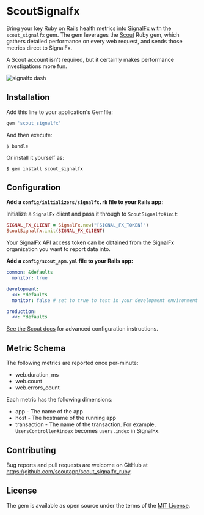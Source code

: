 # ScoutSignalfx

Bring your key Ruby on Rails health metrics into [SignalFx](https://signalfx.com/) with the `scout_signalfx` gem. The gem leverages the [Scout](https://scoutapp.com) Ruby gem, which gathers detailed performance on every web request, and sends those metrics direct to SignalFx.

A Scout account isn't required, but it certainly makes performance investigations more fun.

![signalfx dash](https://s3-us-west-1.amazonaws.com/scout-blog/scout_signalfx/signalfx_dash.png)

## Installation

Add this line to your application's Gemfile:

```ruby
gem 'scout_signalfx'
```

And then execute:

    $ bundle

Or install it yourself as:

    $ gem install scout_signalfx

## Configuration

__Add a `config/initializers/signalfx.rb` file to your Rails app:__

Initialize a `SignalFx` client and pass it through to `ScoutSignalfx#init`:

```ruby
SIGNAL_FX_CLIENT = SignalFx.new("[SIGNAL_FX_TOKEN]")
ScoutSignalfx.init(SIGNAL_FX_CLIENT)
```

Your SignalFx API access token can be obtained from the SignalFx organization you want to report data into.

__Add a `config/scout_apm.yml` file to your Rails app:__

```yaml
common: &defaults
  monitor: true

development:
  <<: *defaults
  monitor: false # set to true to test in your development environment

production:
  <<: *defaults
```

[See the Scout docs](http://help.apm.scoutapp.com/#ruby-agent) for advanced configuration instructions.

## Metric Schema

The following metrics are reported once per-minute:

* web.duration_ms
* web.count
* web.errors_count

Each metric has the following dimensions:

* app - The name of the app
* host - The hostname of the running app
* transaction - The name of the transaction. For example, `UsersController#index` becomes `users.index` in SignalFx.

## Contributing

Bug reports and pull requests are welcome on GitHub at https://github.com/scoutapp/scout_signalfx_ruby.

## License

The gem is available as open source under the terms of the [MIT License](http://opensource.org/licenses/MIT).
